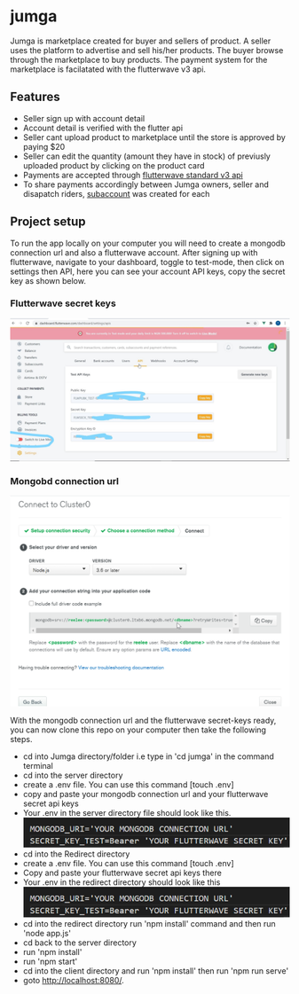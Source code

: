 # jumga
Jumga is marketplace created for buyer and sellers of product. A seller uses the platform to advertise and sell his/her products. The buyer browse through the marketplace to buy products. The payment system for the marketplace is facilatated with the flutterwave v3 api.

## Features
* Seller sign up with account detail
* Account detail is verified with the flutter api
* Seller cant upload product to marketplace until the store is approved by paying $20
* Seller can edit the quantity (amount they have in stock) of previusly uploaded product by clicking on the product card
* Payments are accepted through [flutterwave standard v3 api ](https://developer.flutterwave.com/docs/flutterwave-standard)
* To share payments accordingly between Jumga owners, seller and disapatch riders, [subaccount](https://developer.flutterwave.com/docs/flutterwave-standard) was created for each

## Project setup
To run the app locally on your computer you will need to create a mongodb connection url and also a flutterwave account. After signing up with flutterwave, navigate to your dashboard, toggle to test-mode, then click on settings then API, here you can see your account API keys, copy the secret key as shown below.
### Flutterwave secret keys
![Dashboard](https://github.com/readwarn/Jumga/blob/master/assets/flutterAPI.jpg)

### Mongobd connection url
![MongoDB connection](https://github.com/readwarn/Jumga/blob/master/assets/mongo-connection.png)




With the mongodb connection url and the flutterwave secret-keys ready, you can now clone this repo on your computer then take the following steps.

* cd into Jumga directory/folder i.e type in 'cd jumga' in the command terminal
* cd into the server directory
* create a .env file. You can use this command [touch .env]
* copy and paste your mongodb connection url and your flutterwave secret api keys
* Your .env in the server directory file should look like this.
![Secret keys](https://github.com/readwarn/Jumga/blob/master/assets/keys.png)
* cd into the Redirect directory 
* create a .env file. You can use this command [touch .env]
* Copy and paste your flutterwave secret api keys there
* Your .env in the redirect directory should look like this 
![Secret keys](https://github.com/readwarn/Jumga/blob/master/assets/keys.png)
* cd into the redirect directory run 'npm install' command and then run 'node app.js'
* cd back to the server directory
* run 'npm install' 
* run 'npm start'
* cd into the client directory and run 'npm install' then run 'npm run serve'
* goto [http://localhost:8080/](http://localhost:8080/).


